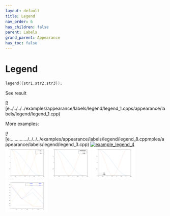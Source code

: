 ```yaml
---
layout: default
title: Legend
nav_order: 6
has_children: false
parent: Labels
grand_parent: Appearance
has_toc: false
---
```

# Legend

```cpp
legend({str1,str2,str3});
```


See result

[![e../../../../examples/appearance/labels/legend/legend_1.cpps/appearance/labels/legend/legend_1.cpp)

More examples:
    
[![e............../../../../examples/appearance/labels/legend/legend_8.cppmples/appearance/labels/legend/legend_3.cpp)  [![example_legend_4](docs/examples/appearance/labels/legend/legend_4_thumb.png)](examples/appearance/labels/legend/legend_4.cpp)  [![example_legend_5](docs/examples/appearance/labels/legend/legend_5_thumb.png)](examples/appearance/labels/legend/legend_5.cpp)  [![example_legend_6](docs/examples/appearance/labels/legend/legend_6_thumb.png)](examples/appearance/labels/legend/legend_6.cpp)  [![example_legend_7](docs/examples/appearance/labels/legend/legend_7_thumb.png)](examples/appearance/labels/legend/legend_7.cpp)  [![example_legend_8](docs/examples/appearance/labels/legend/legend_8_thumb.png)](examples/appearance/labels/legend/legend_8.cpp)

  


